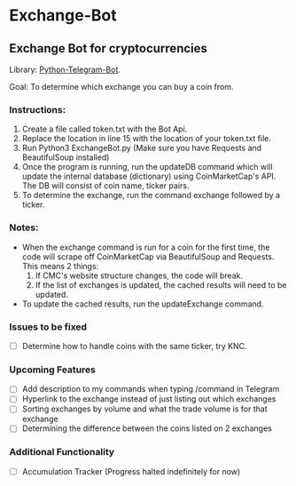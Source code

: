 # Exchange-Bot
## Exchange Bot for cryptocurrencies

Library: [Python-Telegram-Bot](https://github.com/python-telegram-bot/python-telegram-bot).

Goal: To determine which exchange you can buy a coin from.

### Instructions:

1. Create a file called token.txt with the Bot Api.
2. Replace the location in line 15 with the location of your token.txt file.
3. Run Python3 ExchangeBot.py (Make sure you have Requests and BeautifulSoup installed)
4. Once the program is running, run the updateDB command which will update the internal database (dictionary) using CoinMarketCap's API. The DB will consist of coin name, ticker pairs. 
5. To determine the exchange, run the command exchange followed by a ticker. 

### Notes:
- When the exchange command is run for a coin for the first time, the code will scrape off CoinMarketCap via BeautifulSoup and Requests. This means 2 things:
  1. If CMC's website structure changes, the code will break.
  2. If the list of exchanges is updated, the cached results will need to be updated.
- To update the cached results, run the updateExchange command.

### Issues to be fixed
- [ ] Determine how to handle coins with the same ticker, try KNC.

### Upcoming Features
- [ ] Add description to my commands when typing /command in Telegram
- [ ] Hyperlink to the exchange instead of just listing out which exchanges
- [ ] Sorting exchanges by volume and what the trade volume is for that exchange
- [ ] Determining the difference between the coins listed on 2 exchanges

### Additional Functionality 
- [ ] Accumulation Tracker (Progress halted indefinitely for now)
